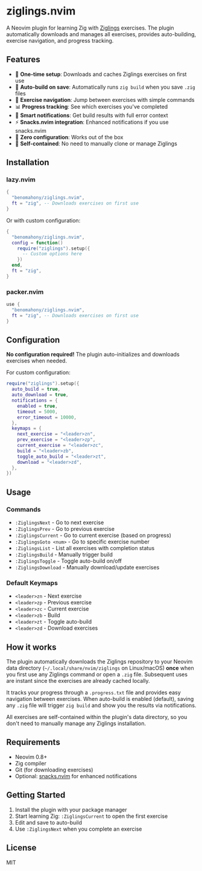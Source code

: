 # ziglings.nvim

A Neovim plugin for learning Zig with [Ziglings](https://ziglings.org/) exercises. The plugin automatically downloads and manages all exercises, provides auto-building, exercise navigation, and progress tracking.

## Features

- 🚀 **One-time setup**: Downloads and caches Ziglings exercises on first use
- 🔧 **Auto-build on save**: Automatically runs `zig build` when you save `.zig` files
- 📍 **Exercise navigation**: Jump between exercises with simple commands
- 📊 **Progress tracking**: See which exercises you've completed
- 🔔 **Smart notifications**: Get build results with full error context
- ⚡ **Snacks.nvim integration**: Enhanced notifications if you use snacks.nvim
- 🎯 **Zero configuration**: Works out of the box
- 💾 **Self-contained**: No need to manually clone or manage Ziglings

## Installation

### lazy.nvim

```lua
{
  "benomahony/ziglings.nvim",
  ft = "zig", -- Downloads exercises on first use
}
```

Or with custom configuration:

```lua
{
  "benomahony/ziglings.nvim",
  config = function()
    require("ziglings").setup({
      -- Custom options here
    })
  end,
  ft = "zig",
}
```

### packer.nvim

```lua
use {
  "benomahony/ziglings.nvim",
  ft = "zig", -- Downloads exercises on first use
}
```

## Configuration

**No configuration required!** The plugin auto-initializes and downloads exercises when needed.

For custom configuration:

```lua
require("ziglings").setup({
  auto_build = true,
  auto_download = true,
  notifications = {
    enabled = true,
    timeout = 5000,
    error_timeout = 10000,
  },
  keymaps = {
    next_exercise = "<leader>zn",
    prev_exercise = "<leader>zp",
    current_exercise = "<leader>zc",
    build = "<leader>zb",
    toggle_auto_build = "<leader>zt",
    download = "<leader>zd",
  },
})
```

## Usage

### Commands

- `:ZiglingsNext` - Go to next exercise
- `:ZiglingsPrev` - Go to previous exercise  
- `:ZiglingsCurrent` - Go to current exercise (based on progress)
- `:ZiglingsGoto <num>` - Go to specific exercise number
- `:ZiglingsList` - List all exercises with completion status
- `:ZiglingsBuild` - Manually trigger build
- `:ZiglingsToggle` - Toggle auto-build on/off
- `:ZiglingsDownload` - Manually download/update exercises

### Default Keymaps

- `<leader>zn` - Next exercise
- `<leader>zp` - Previous exercise
- `<leader>zc` - Current exercise
- `<leader>zb` - Build
- `<leader>zt` - Toggle auto-build
- `<leader>zd` - Download exercises

## How it works

The plugin automatically downloads the Ziglings repository to your Neovim data directory (`~/.local/share/nvim/ziglings` on Linux/macOS) **once** when you first use any Ziglings command or open a `.zig` file. Subsequent uses are instant since the exercises are already cached locally.

It tracks your progress through a `.progress.txt` file and provides easy navigation between exercises. When auto-build is enabled (default), saving any `.zig` file will trigger `zig build` and show you the results via notifications.

All exercises are self-contained within the plugin's data directory, so you don't need to manually manage any Ziglings installation.

## Requirements

- Neovim 0.8+
- Zig compiler
- Git (for downloading exercises)
- Optional: [snacks.nvim](https://github.com/folke/snacks.nvim) for enhanced notifications

## Getting Started

1. Install the plugin with your package manager
2. Start learning Zig: `:ZiglingsCurrent` to open the first exercise
3. Edit and save to auto-build
4. Use `:ZiglingsNext` when you complete an exercise

## License

MIT
